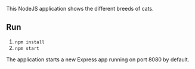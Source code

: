 This NodeJS application shows the different breeds of cats.

## Run

1. `npm install`
2. `npm start`

The application starts a new Express app running on port 8080 by default.
